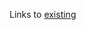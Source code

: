 Links to [existing](https://docs.microsoft.com/en-us/azure/machine-learning/desktop-workbench/scenario-tdsp-biomedical-recognition?toc=%2Fen-us%2Fazure%2Findustry%2Ftoc.json&bc=%2Fen-us%2Fazure%2Findustry%2Fbreadcrumb%2Ftoc.json&view=azure-ml-py-latest)

